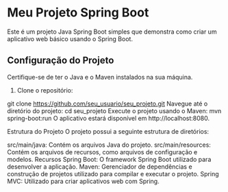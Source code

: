 # Meu Projeto Spring Boot

Este é um projeto Java Spring Boot simples que demonstra como criar um aplicativo web básico usando o Spring Boot.

## Configuração do Projeto

Certifique-se de ter o Java e o Maven instalados na sua máquina.

1. Clone o repositório:


git clone https://github.com/seu_usuario/seu_projeto.git
Navegue até o diretório do projeto:
cd seu_projeto
Execute o projeto usando o Maven:
mvn spring-boot:run
O aplicativo estará disponível em http://localhost:8080.

Estrutura do Projeto
O projeto possui a seguinte estrutura de diretórios:

src/main/java: Contém os arquivos Java do projeto.
src/main/resources: Contém os arquivos de recursos, como arquivos de configuração e modelos.
Recursos
Spring Boot: O framework Spring Boot utilizado para desenvolver a aplicação.
Maven: Gerenciador de dependências e construção de projetos utilizado para compilar e executar o projeto.
Spring MVC: Utilizado para criar aplicativos web com Spring.
